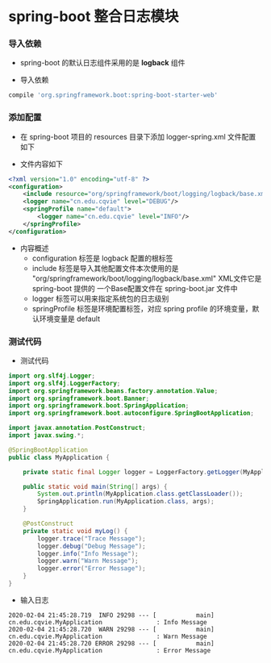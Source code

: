 # spring-boot 整合日志模块

### 导入依赖

* spring-boot 的默认日志组件采用的是 **logback** 组件 

* 导入依赖
``` groovy
compile 'org.springframework.boot:spring-boot-starter-web'
```

### 添加配置

* 在 spring-boot 项目的 resources 目录下添加 logger-spring.xml 文件配置如下

* 文件内容如下
```xml
<?xml version="1.0" encoding="utf-8" ?>
<configuration>
    <include resource="org/springframework/boot/logging/logback/base.xml"/>
    <logger name="cn.edu.cqvie" level="DEBUG"/>
    <springProfile name="default">
        <logger name="cn.edu.cqvie" level="INFO"/>
    </springProfile>
</configuration>
```
* 内容概述
  * configuration 标签是 logback 配置的根标签
  * include 标签是导入其他配置文件本次使用的是 "org/springframework/boot/logging/logback/base.xml" XML文件它是 spring-boot 提供的
  一个Base配置文件在 spring-boot.jar 文件中
  * logger 标签可以用来指定系统包的日志级别
  * springProfile 标签是环境配置标签，对应 spring profile 的环境变量，默认环境变量是 default 

### 测试代码
* 测试代码
```java
import org.slf4j.Logger;
import org.slf4j.LoggerFactory;
import org.springframework.beans.factory.annotation.Value;
import org.springframework.boot.Banner;
import org.springframework.boot.SpringApplication;
import org.springframework.boot.autoconfigure.SpringBootApplication;

import javax.annotation.PostConstruct;
import javax.swing.*;

@SpringBootApplication
public class MyApplication {

    private static final Logger logger = LoggerFactory.getLogger(MyApplication.class);

    public static void main(String[] args) {
        System.out.println(MyApplication.class.getClassLoader());
        SpringApplication.run(MyApplication.class, args);
    }

    @PostConstruct
    private static void myLog() {
        logger.trace("Trace Message");
        logger.debug("Debug Message");
        logger.info("Info Message");
        logger.warn("Warn Message");
        logger.error("Error Message");
    }
}

```

* 输入日志
```
2020-02-04 21:45:28.719  INFO 29298 --- [           main] cn.edu.cqvie.MyApplication               : Info Message
2020-02-04 21:45:28.720  WARN 29298 --- [           main] cn.edu.cqvie.MyApplication               : Warn Message
2020-02-04 21:45:28.720 ERROR 29298 --- [           main] cn.edu.cqvie.MyApplication               : Error Message
```